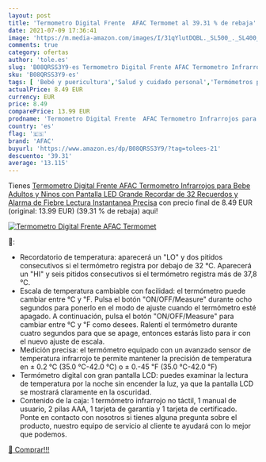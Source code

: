 ```yaml
---
layout: post
title: 'Termometro Digital Frente  AFAC Termomet al 39.31 % de rebaja'
date: 2021-07-09 17:36:41
image: 'https://m.media-amazon.com/images/I/31qYlutDQBL._SL500_._SL400_.jpg'
comments: true
category: ofertas
author: 'tole.es'
slug: 'B08QRSS3Y9-es Termometro Digital Frente AFAC Termometro Infrarrojos para...'
sku: 'B08QRSS3Y9-es'
tags: [ 'Bebé y puericultura','Salud y cuidado personal','Termómetros para bebé','afac','bebe', ]
actualPrice: 8.49 EUR
currency: EUR
price: 8.49
comparePrice: 13.99 EUR
prodname: 'Termometro Digital Frente  AFAC Termometro Infrarrojos para Bebe  Adultos y Ninos con Pantalla LED Grande  Recordar de 32 Recuerdos y Alarma de Fiebre  Lectura Instantanea Precisa'
country: 'es'
flag: '🇪🇸'
brand: 'AFAC'
buyurl: 'https://www.amazon.es/dp/B08QRSS3Y9/?tag=tolees-21'
descuento: '39.31'
average: '13.115'
---
```


Tienes [Termometro Digital Frente  AFAC Termometro Infrarrojos para Bebe  Adultos y Ninos con Pantalla LED Grande  Recordar de 32 Recuerdos y Alarma de Fiebre  Lectura Instantanea Precisa](https://www.amazon.es/dp/B08QRSS3Y9/?tag=tolees-21) con precio final de  8.49 EUR (original: 13.99 EUR) (39.31 %  de rebaja) aqui!

[![Termometro Digital Frente  AFAC Termomet](https://m.media-amazon.com/images/I/31qYlutDQBL._SL500_._SL400_.jpg)](https://www.amazon.es/dp/B08QRSS3Y9/?tag=tolees-21)

🔎:

- Recordatorio de temperatura: aparecerá un "LO" y dos pitidos consecutivos si el termómetro registra por debajo de 32 ℃. Aparecerá un "HI" y seis pitidos consecutivos si el termómetro registra más de 37,8 ℃.
- Escala de temperatura cambiable con facilidad: el termómetro puede cambiar entre ℃ y ℉. Pulsa el botón "ON/OFF/Measure" durante ocho segundos para ponerlo en el modo de ajuste cuando el termómetro esté apagado. A continuación, pulsa el botón "ON/OFF/Measure" para cambiar entre ℃ y ℉ como desees. Ralentí el termómetro durante cuatro segundos para que se apage, entonces estarás listo para ir con el nuevo ajuste de escala.
- Medición precisa: el termómetro equipado con un avanzado sensor de temperatura infrarrojo te permite mantener la precisión de temperatura en ± 0.2 ℃ (35.0 ℃-42.0 ℃) o ± 0.-45 ℉ (35.0 ℃-42.0 ℉)
- Termómetro digital con gran pantalla LCD: puedes examinar la lectura de temperatura por la noche sin encender la luz, ya que la pantalla LCD se mostrará claramente en la oscuridad.
- Contenido de la caja: 1 termómetro infrarrojo no táctil, 1 manual de usuario, 2 pilas AAA, 1 tarjeta de garantía y 1 tarjeta de certificado. Ponte en contacto con nosotros si tienes alguna pregunta sobre el producto, nuestro equipo de servicio al cliente te ayudará con lo mejor que podemos.

[🛒 Comprar!!!](https://www.amazon.es/dp/B08QRSS3Y9/?tag=tolees-21)
